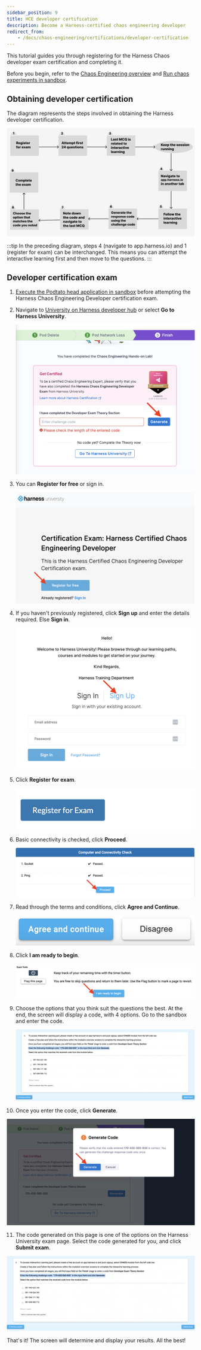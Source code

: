 ```yaml
---
sidebar_position: 9
title: HCE developer certification
description: Become a Harness-certified chaos engineering developer
redirect_from:
	- /docs/chaos-engineering/certifications/developer-certification
---
```


This tutorial guides you through registering for the Harness Chaos developer exam certification and completing it.

Before you begin, refer to the [Chaos Engineering overview](/docs/chaos-engineering/onboarding/hce-onboarding.md) and [Run chaos experiments in sandbox](/docs/chaos-engineering/onboarding/certifications/run-experiments-in-sandbox.md).

## Obtaining developer certification

The diagram represents the steps involved in obtaining the Harness developer certification.

![diagram](./static/dev-cert/exam-flowchart.png)

:::tip
In the preceding diagram, steps 4 (navigate to app.harness.io) and 1 (register for exam) can be interchanged. This means you can attempt the interactive learning first and then move to the questions.
:::

## Developer certification exam

1. [Execute the Podtato head application in sandbox](/docs/chaos-engineering/onboarding/certifications/run-experiments-in-sandbox.md) before attempting the Harness Chaos Engineering Developer certification exam.

2. Navigate to [University on Harness developer hub](https://developer.harness.io/university/chaos-engineering?lvl=developer) or select **Go to Harness University**.

   ![finish](./static/dev-cert/finish.png)

3. You can **Register for free** or sign in.

   ![register](./static/dev-cert/harness-uni.png)

4. If you haven't previously registered, click **Sign up** and enter the details required. Else **Sign in**.

   ![sign in](./static/dev-cert/sign-up-exam.png)

5. Click **Register for exam**.

   ![sign in](./static/dev-cert/register-for-exam.png)

6. Basic connectivity is checked, click **Proceed**.

   ![proceed](./static/dev-cert/proceed.png)

7. Read through the terms and conditions, click **Agree and Continue**.

   ![agree](./static/dev-cert/agree-continue.png)

8. Click **I am ready to begin**.

   ![ready](./static/dev-cert/begin.png)

9. Choose the options that you think suit the questions the best. At the end, the screen will display a code, with 4 options. Go to the sandbox and enter the code.

   ![enter code](./static/dev-cert/enter-code.png)

10. Once you enter the code, click **Generate**.

   ![generate code](./static/dev-cert/generate-code.png)

11. The code generated on this page is one of the options on the Harness University exam page. Select the code generated for you, and click **Submit exam**.

  ![enter code](./static/dev-cert/enter-code.png)

That's it! The screen will determine and display your results. All the best!
